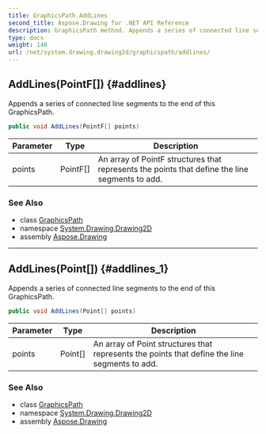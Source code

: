 ```yaml
---
title: GraphicsPath.AddLines
second_title: Aspose.Drawing for .NET API Reference
description: GraphicsPath method. Appends a series of connected line segments to the end of this GraphicsPath
type: docs
weight: 140
url: /net/system.drawing.drawing2d/graphicspath/addlines/
---
```

## AddLines(PointF[]) {#addlines}

Appends a series of connected line segments to the end of this GraphicsPath.

```csharp
public void AddLines(PointF[] points)
```

| Parameter | Type | Description |
| --- | --- | --- |
| points | PointF[] | An array of PointF structures that represents the points that define the line segments to add. |

### See Also

* class [GraphicsPath](../)
* namespace [System.Drawing.Drawing2D](../../graphicspath/)
* assembly [Aspose.Drawing](../../../)

---

## AddLines(Point[]) {#addlines_1}

Appends a series of connected line segments to the end of this GraphicsPath.

```csharp
public void AddLines(Point[] points)
```

| Parameter | Type | Description |
| --- | --- | --- |
| points | Point[] | An array of Point structures that represents the points that define the line segments to add. |

### See Also

* class [GraphicsPath](../)
* namespace [System.Drawing.Drawing2D](../../graphicspath/)
* assembly [Aspose.Drawing](../../../)


